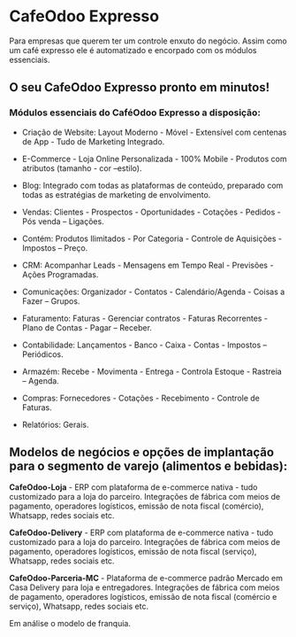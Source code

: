 # CafeOdoo Expresso

Para empresas que querem ter um controle enxuto do negócio. Assim como um café expresso ele é automatizado e encorpado com os módulos essenciais. 

## O seu CafeOdoo Expresso pronto em minutos!

### Módulos essenciais do CaféOdoo Expresso a disposição:

- Criação de Website: Layout Moderno - Móvel - Extensível com centenas de App - Tudo de Marketing Integrado.

- E-Commerce - Loja Online Personalizada - 100% Mobile - Produtos com atributos (tamanho - cor –estilo).

- Blog: Integrado com todas as plataformas de conteúdo, preparado com todas as estratégias de marketing de envolvimento.

- Vendas: Clientes - Prospectos - Oportunidades - Cotações - Pedidos - Pós venda – Ligações.

- Contém: Produtos Ilimitados - Por Categoria - Controle de Aquisições - Impostos – Preço.

- CRM: Acompanhar Leads - Mensagens em Tempo Real - Previsões - Ações Programadas. 

- Comunicações: Organizador - Contatos - Calendário/Agenda - Coisas a Fazer – Grupos.

- Faturamento: Faturas - Gerenciar contratos - Faturas Recorrentes - Plano de Contas - Pagar – Receber.

- Contabilidade: Lançamentos - Banco - Caixa - Contas - Impostos – Periódicos.

- Armazém: Recebe - Movimenta - Entrega - Controla Estoque - Rastreia – Agenda.

- Compras: Fornecedores - Cotações - Recebimento - Controle de Faturas.

- Relatórios: Gerais.

## Modelos de negócios e opções de implantação para o segmento de varejo (alimentos e bebidas):

**CafeOdoo-Loja** - ERP com plataforma de e-commerce nativa - tudo customizado para a loja do parceiro. Integrações de fábrica com meios de pagamento, operadores logísticos, emissão de nota fiscal (comércio), Whatsapp, redes sociais etc.

**CafeOdoo-Delivery** - ERP com plataforma de e-commerce nativa - tudo customizado para a loja do parceiro. Integrações de fábrica com meios de pagamento, operadores logísticos, emissão de nota fiscal (serviço), Whatsapp, redes sociais etc.

**CafeOdoo-Parceria-MC** - Plataforma de e-commerce padrão Mercado em Casa Delivery para loja e entregadores.  Integrações de fábrica com meios de pagamento, operadores logísticos, emissão de nota fiscal (comércio e serviço), Whatsapp, redes sociais etc.

Em análise o modelo de franquia.